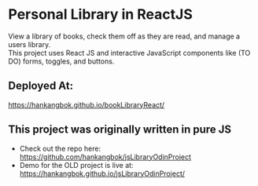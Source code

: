 # Personal Library in ReactJS
View a library of books, check them off as they are read, and manage a users library.  
This project uses React JS and interactive JavaScript components like (TO DO) forms, toggles, and buttons.  

## Deployed At:  
https://hankangbok.github.io/bookLibraryReact/

## This project was originally written in pure JS  
- Check out the repo here:   
https://github.com/hankangbok/jsLibraryOdinProject
- Demo for the OLD project is live at:    
https://hankangbok.github.io/jsLibraryOdinProject/  


